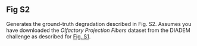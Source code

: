 

## Fig S2

Generates the ground-truth degradation described in Fig. S2. Assumes you have downloaded the _Olfactory Projection Fibers_  dataset from the DIADEM challenge as described for [Fig. S1](../FigS1_Hessian/README.md).
